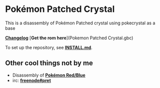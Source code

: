 # Pokémon Patched Crystal

This is a disassembly of Pokémon Patched crystal using pokecrystal as a base

[**Changelog**](ReadMe.txt)
[**Get the rom here**](Pokemon Patched Crystal.gbc)

To set up the repository, see [**INSTALL.md**](INSTALL.md).

## Other cool things not by me

* Disassembly of [**Pokémon Red/Blue**][pokered]
* irc: [**freenode#pret**][irc]

[pokered]: https://github.com/iimarckus/pokered
[irc]: https://kiwiirc.com/client/irc.freenode.net/?#pret
